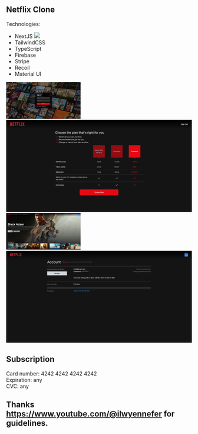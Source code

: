 ## Netflix Clone

Technologies:

-   NextJS <img src="https://external-content.duckduckgo.com/iu/?u=https%3A%2F%2Fseeklogo.com%2Fimages%2FN%2Fnext-js-icon-logo-EE302D5DBD-seeklogo.com.png&f=1&nofb=1&ipt=fed8bb7173de017d670b6471cad826895a4c31ef58dcb9fd2b21aeef882d6efc&ipo=images">
-   TailwindCSS
-   TypeScript
-   Firebase
-   Stripe
-   Recoil
-   Material UI


<img src="./readmePictures/loginScreen.png" style="width:40%" >
<img src="./readmePictures/subscriptionScreen.png" style="width:40%, margin-left:5%" >
<img src="./readmePictures/homepageScreen.png" style="width:40%">
<img src="./readmePictures/accountScreen.png" style="width:40%, margin-left:5%">

## Subscription

Card number: 4242 4242 4242 4242<br>
Expiration: any<br>
CVC: any

## Thanks https://www.youtube.com/@ilwyennefer for guidelines.
